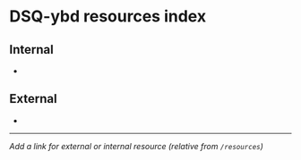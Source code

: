 # DSQ-ybd resources index

## Internal

*

## External

*

------------------------------------------------------------------------

*Add a link for external or internal resource (relative from `/resources`)*

